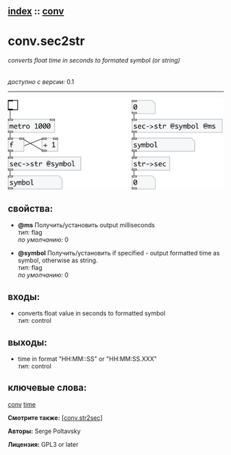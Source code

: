 [index](index.html) :: [conv](category_conv.html)
---

# conv.sec2str

###### converts float time in seconds to formated symbol (or string)

*доступно с версии:* 0.1

---




[![example](../examples/img/conv.sec2str.jpg)](../examples/pd/conv.sec2str.pd)







## свойства:

* **@ms** 
Получить/установить output milliseconds<br>
_тип:_ flag<br>
_по умолчанию:_ 0<br>

* **@symbol** 
Получить/установить if specified - output formatted time as symbol, otherwise as string.<br>
_тип:_ flag<br>
_по умолчанию:_ 0<br>



## входы:

* converts float value in seconds to formatted symbol<br>
_тип:_ control



## выходы:

* time in format &#34;HH:MM::SS&#34; or &#34;HH:MM:SS.XXX&#34;<br>
_тип:_ control



## ключевые слова:

[conv](keywords/conv.html)
[time](keywords/time.html)



**Смотрите также:**
[\[conv.str2sec\]](conv.str2sec.html)




**Авторы:** Serge Poltavsky




**Лицензия:** GPL3 or later





